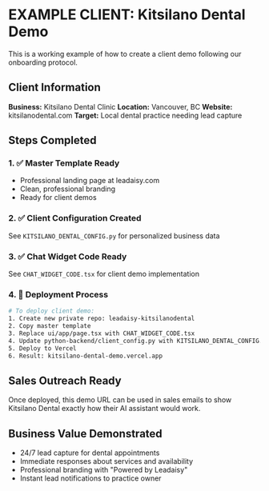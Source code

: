 # EXAMPLE CLIENT: Kitsilano Dental Demo

This is a working example of how to create a client demo following our onboarding protocol.

## Client Information
**Business:** Kitsilano Dental Clinic
**Location:** Vancouver, BC
**Website:** kitsilanodental.com
**Target:** Local dental practice needing lead capture

## Steps Completed

### 1. ✅ Master Template Ready
- Professional landing page at leadaisy.com
- Clean, professional branding
- Ready for client demos

### 2. ✅ Client Configuration Created
See `KITSILANO_DENTAL_CONFIG.py` for personalized business data

### 3. ✅ Chat Widget Code Ready
See `CHAT_WIDGET_CODE.tsx` for client demo implementation

### 4. 🔧 Deployment Process
```bash
# To deploy client demo:
1. Create new private repo: leadaisy-kitsilanodental
2. Copy master template
3. Replace ui/app/page.tsx with CHAT_WIDGET_CODE.tsx
4. Update python-backend/client_config.py with KITSILANO_DENTAL_CONFIG.py
5. Deploy to Vercel
6. Result: kitsilano-dental-demo.vercel.app
```

## Sales Outreach Ready
Once deployed, this demo URL can be used in sales emails to show Kitsilano Dental exactly how their AI assistant would work.

## Business Value Demonstrated
- 24/7 lead capture for dental appointments
- Immediate responses about services and availability
- Professional branding with "Powered by Leadaisy"
- Instant lead notifications to practice owner
